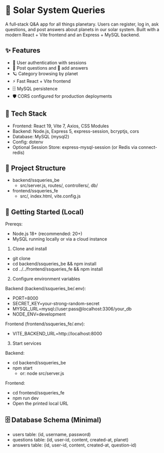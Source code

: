 # 🌌 Solar System Queries

A full‑stack Q&A app for all things planetary. Users can register, log in, ask questions, and post answers about planets in our solar system. Built with a modern React + Vite frontend and an Express + MySQL backend.

## ✨ Features

- 🔐 User authentication with sessions
- 📝 Post questions and 💬 add answers
- 🪐 Category browsing by planet
- ⚡ Fast React + Vite frontend
- 🗄️ MySQL persistence
- 🛡️ CORS configured for production deployments

## 🧱 Tech Stack

- Frontend: React 19, Vite 7, Axios, CSS Modules
- Backend: Node.js, Express 5, express-session, bcryptjs, cors
- Database: MySQL (mysql2)
- Config: dotenv
- Optional Session Store: express-mysql-session (or Redis via connect-redis)

## 📁 Project Structure

- backend/ssqueries_be
  - src/server.js, routes/, controllers/, db/
- frontend/ssqueries_fe
  - src/, index.html, vite.config.js

## 🚀 Getting Started (Local)

Prereqs:
- Node.js 18+ (recommended: 20+)
- MySQL running locally or via a cloud instance

1) Clone and install
- git clone <your-repo-url>
- cd backend/ssqueries_be && npm install
- cd ../../frontend/ssqueries_fe && npm install

2) Configure environment variables

Backend (backend/ssqueries_be/.env):
- PORT=8000
- SECRET_KEY=your-strong-random-secret
- MYSQL_URL=mysql://user:pass@localhost:3306/your_db
- NODE_ENV=development

Frontend (frontend/ssqueries_fe/.env):
- VITE_BACKEND_URL=http://localhost:8000

3) Start services

Backend:
- cd backend/ssqueries_be
- npm start
  - or: node src/server.js

Frontend:
- cd frontend/ssqueries_fe
- npm run dev
- Open the printed local URL

## 🗄️ Database Schema (Minimal)
- users table: (id, username, password)
- questions table: (id, user-id, content, created-at, planet)
- answers table: (id, user-id, content, created-at, question-id)
